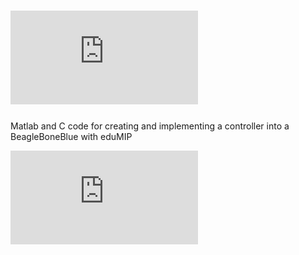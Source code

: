 # ![cover](https://github.com/rketch/BBB_eduMIP/blob/master/eduMIP.pdf)

Matlab and C code for creating and implementing a controller into a BeagleBoneBlue with eduMIP

![cover](https://github.com/rketch/BBB_eduMIP/blob/master/eduMIP.pdf)
